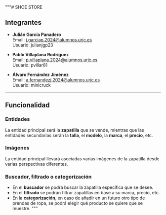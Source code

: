 """# SHOE STORE

## Integrantes

- **Julián García Panadero**  
  Email: [j.garciap.2024@alumnos.urjc.es](mailto:j.garciap.2024@alumnos.urjc.es)  
  Usuario: julianjgp23  

- **Pablo Villaplana Rodríguez**  
  Email: [p.villaplana.2024@alumnos.urjc.es](mailto:p.villaplana.2024@alumnos.urjc.es)  
  Usuario: pvillar81  

- **Álvaro Fernández Jiménez**  
  Email: [a.fernandezj.2024@alumnos.urjc.es](mailto:a.fernandezj.2024@alumnos.urjc.es)  
  Usuario: minicruck  

---

## Funcionalidad

### Entidades
La entidad principal será la **zapatilla** que se vende, mientras que las entidades secundarias serán la **talla**, el **modelo**, la **marca**, el **precio**, etc.

### Imágenes
La entidad principal llevará asociadas varias imágenes de la zapatilla desde varias perspectivas diferentes.

### Buscador, filtrado o categorización
- En el **buscador** se podrá buscar la zapatilla específica que se desee.  
- En el **filtrado** se podrán filtrar zapatillas en base a su marca, precio, etc.  
- En la **categorización**, en caso de añadir en un futuro otro tipo de prendas de ropa, se podrá elegir qué producto se quiere que se muestre.
"""
